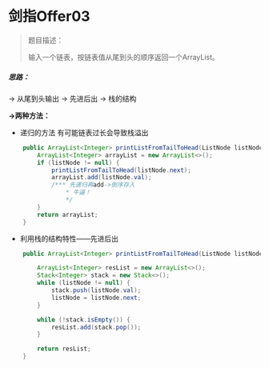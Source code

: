 # 剑指Offer03

>  题目描述：
>
> 输入一个链表，按链表值从尾到头的顺序返回一个ArrayList。

##### 思路：

-> 从尾到头输出 -> 先进后出 -> 栈的结构

**->两种方法：**

* 递归的方法     有可能链表过长会导致栈溢出

```java
    public ArrayList<Integer> printListFromTailToHead(ListNode listNode) {
        ArrayList<Integer> arrayList = new ArrayList<>();    
        if (listNode != null) {        
            printListFromTailToHead(listNode.next);       
            arrayList.add(listNode.val);        
            /*** 先递归再add->倒序存入         
                * 牛逼！         
                */    
        }    
        return arrayList;
    }
```
* 利用栈的结构特性——先进后出

```java
    public ArrayList<Integer> printListFromTailToHead(ListNode listNode) {

        ArrayList<Integer> resList = new ArrayList<>();
        Stack<Integer> stack = new Stack<>();
        while (listNode != null) {
            stack.push(listNode.val);
            listNode = listNode.next;
        }

        while (!stack.isEmpty()) {
            resList.add(stack.pop());
        }

        return resList;
    }
```